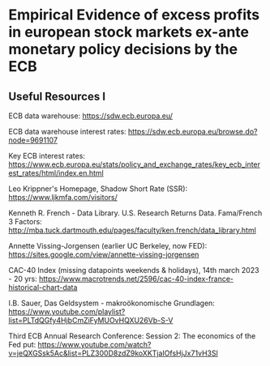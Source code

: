 # Empirical Evidence of excess profits in european stock markets ex-ante monetary policy decisions by the ECB


## Useful Resources I

ECB data warehouse: https://sdw.ecb.europa.eu/

ECB data warehouse interest rates: https://sdw.ecb.europa.eu/browse.do?node=9691107

Key ECB interest rates: https://www.ecb.europa.eu/stats/policy_and_exchange_rates/key_ecb_interest_rates/html/index.en.html

Leo Krippner's Homepage, Shadow Short Rate (SSR): https://www.ljkmfa.com/visitors/

Kenneth R. French - Data Library. U.S. Research Returns Data. Fama/French 3 Factors: http://mba.tuck.dartmouth.edu/pages/faculty/ken.french/data_library.html

Annette Vissing-Jorgensen (earlier UC Berkeley, now FED): https://sites.google.com/view/annette-vissing-jorgensen

CAC-40 Index (missing datapoints weekends & holidays), 14th march 2023 - 20 yrs: https://www.macrotrends.net/2596/cac-40-index-france-historical-chart-data

I.B. Sauer, Das Geldsystem - makroökonomische Grundlagen: https://www.youtube.com/playlist?list=PLTdQGfy4HjbCmZiFyMUOvHQXU26Vb-S-V

Third ECB Annual Research Conference: Session 2: The economics of the Fed put: https://www.youtube.com/watch?v=jeQXGSsk5Ac&list=PLZ300D8zdZ9koXKTjaIOfsHjJx71vH3Sl


